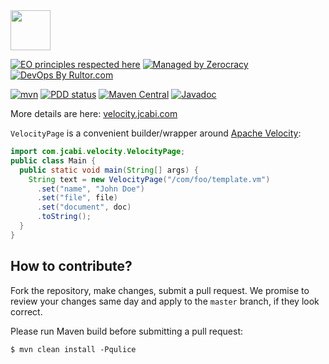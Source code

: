 <img src="http://img.jcabi.com/logo-square.svg" width="64px" height="64px" />

[![EO principles respected here](https://www.elegantobjects.org/badge.svg)](https://www.elegantobjects.org)
[![Managed by Zerocracy](https://www.0crat.com/badge/C3RUBL5H9.svg)](https://www.0crat.com/p/C3RUBL5H9)
[![DevOps By Rultor.com](https://www.rultor.com/b/jcabi/jcabi-velocity)](https://www.rultor.com/p/jcabi/jcabi-velocity)

[![mvn](https://github.com/jcabi/jcabi-velocity/actions/workflows/mvn.yml/badge.svg)](https://github.com/jcabi/jcabi-velocity/actions/workflows/mvn.yml)
[![PDD status](https://www.0pdd.com/svg?name=jcabi/jcabi-velocity)](https://www.0pdd.com/p?name=jcabi/jcabi-velocity)
[![Maven Central](https://maven-badges.herokuapp.com/maven-central/com.jcabi/jcabi-velocity/badge.svg)](https://maven-badges.herokuapp.com/maven-central/com.jcabi/jcabi-velocity)
[![Javadoc](https://javadoc.io/badge/com.jcabi/jcabi-velocity.svg)](https://www.javadoc.io/doc/com.jcabi/jcabi-velocity)

More details are here: [velocity.jcabi.com](https://velocity.jcabi.com/index.html)

`VelocityPage` is a convenient builder/wrapper around [Apache Velocity](https://velocity.apache.org/):

```java
import com.jcabi.velocity.VelocityPage;
public class Main {
  public static void main(String[] args) {
    String text = new VelocityPage("/com/foo/template.vm")
      .set("name", "John Doe")
      .set("file", file)
      .set("document", doc)
      .toString();
  }
}
```

## How to contribute?

Fork the repository, make changes, submit a pull request.
We promise to review your changes same day and apply to
the `master` branch, if they look correct.

Please run Maven build before submitting a pull request:

```
$ mvn clean install -Pqulice
```
